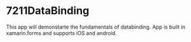 # 7211DataBinding

This app will demonstarte the fundamentals of databinding. App is built in xamarin.forms and supports iOS and android.

